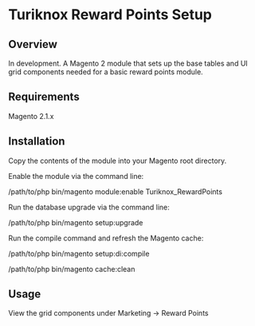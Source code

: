 # Turiknox Reward Points Setup

## Overview

In development. A Magento 2 module that sets up the base tables and UI grid components needed for a basic reward points module.

## Requirements

Magento 2.1.x

## Installation

Copy the contents of the module into your Magento root directory.

Enable the module via the command line:

/path/to/php bin/magento module:enable Turiknox_RewardPoints

Run the database upgrade via the command line:

/path/to/php bin/magento setup:upgrade

Run the compile command and refresh the Magento cache:

/path/to/php bin/magento setup:di:compile 

/path/to/php bin/magento cache:clean


## Usage

View the grid components under Marketing -> Reward Points
